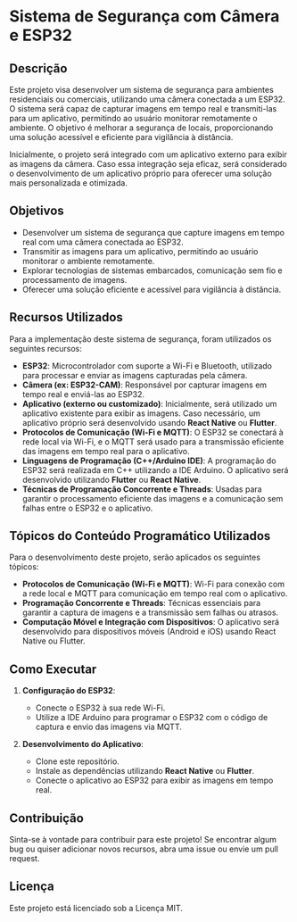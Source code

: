 # Sistema de Segurança com Câmera e ESP32

## Descrição

Este projeto visa desenvolver um sistema de segurança para ambientes residenciais ou comerciais, utilizando uma câmera conectada a um ESP32. O sistema será capaz de capturar imagens em tempo real e transmiti-las para um aplicativo, permitindo ao usuário monitorar remotamente o ambiente. O objetivo é melhorar a segurança de locais, proporcionando uma solução acessível e eficiente para vigilância à distância.

Inicialmente, o projeto será integrado com um aplicativo externo para exibir as imagens da câmera. Caso essa integração seja eficaz, será considerado o desenvolvimento de um aplicativo próprio para oferecer uma solução mais personalizada e otimizada.

## Objetivos

- Desenvolver um sistema de segurança que capture imagens em tempo real com uma câmera conectada ao ESP32.
- Transmitir as imagens para um aplicativo, permitindo ao usuário monitorar o ambiente remotamente.
- Explorar tecnologias de sistemas embarcados, comunicação sem fio e processamento de imagens.
- Oferecer uma solução eficiente e acessível para vigilância à distância.

## Recursos Utilizados

Para a implementação deste sistema de segurança, foram utilizados os seguintes recursos:

- **ESP32**: Microcontrolador com suporte a Wi-Fi e Bluetooth, utilizado para processar e enviar as imagens capturadas pela câmera.
- **Câmera (ex: ESP32-CAM)**: Responsável por capturar imagens em tempo real e enviá-las ao ESP32.
- **Aplicativo (externo ou customizado)**: Inicialmente, será utilizado um aplicativo existente para exibir as imagens. Caso necessário, um aplicativo próprio será desenvolvido usando **React Native** ou **Flutter**.
- **Protocolos de Comunicação (Wi-Fi e MQTT)**: O ESP32 se conectará à rede local via Wi-Fi, e o MQTT será usado para a transmissão eficiente das imagens em tempo real para o aplicativo.
- **Linguagens de Programação (C++/Arduino IDE)**: A programação do ESP32 será realizada em C++ utilizando a IDE Arduino. O aplicativo será desenvolvido utilizando **Flutter** ou **React Native**.
- **Técnicas de Programação Concorrente e Threads**: Usadas para garantir o processamento eficiente das imagens e a comunicação sem falhas entre o ESP32 e o aplicativo.

## Tópicos do Conteúdo Programático Utilizados

Para o desenvolvimento deste projeto, serão aplicados os seguintes tópicos:

- **Protocolos de Comunicação (Wi-Fi e MQTT)**: Wi-Fi para conexão com a rede local e MQTT para comunicação em tempo real com o aplicativo.
- **Programação Concorrente e Threads**: Técnicas essenciais para garantir a captura de imagens e a transmissão sem falhas ou atrasos.
- **Computação Móvel e Integração com Dispositivos**: O aplicativo será desenvolvido para dispositivos móveis (Android e iOS) usando React Native ou Flutter.

## Como Executar

1. **Configuração do ESP32**:
    - Conecte o ESP32 à sua rede Wi-Fi.
    - Utilize a IDE Arduino para programar o ESP32 com o código de captura e envio das imagens via MQTT.

2. **Desenvolvimento do Aplicativo**:
    - Clone este repositório.
    - Instale as dependências utilizando **React Native** ou **Flutter**.
    - Conecte o aplicativo ao ESP32 para exibir as imagens em tempo real.

## Contribuição

Sinta-se à vontade para contribuir para este projeto! Se encontrar algum bug ou quiser adicionar novos recursos, abra uma issue ou envie um pull request.

## Licença

Este projeto está licenciado sob a Licença MIT.
